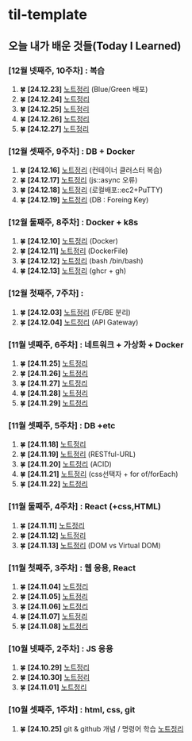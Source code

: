 # til-template

## 오늘 내가 배운 것들(Today I Learned)

### [12월 넷째주, 10주차] : 복습
1. 🍀 **[24.12.23]** [노트정리](https://github.com/boojang/semi-till/blob/main/Dec/24.12.23.md) (Blue/Green 배포)
2. 🍀 **[24.12.24]** [노트정리](https://github.com/boojang/semi-till/blob/main/Dec/24.12.24.md)
3. 🍀 **[24.12.25]** [노트정리](https://github.com/boojang/semi-till/blob/main/Dec/24.12.25.md)
4. 🍀 **[24.12.26]** [노트정리](https://github.com/boojang/semi-till/blob/main/Dec/24.12.26.md) 
5. 🍀 **[24.12.27]** [노트정리](https://github.com/boojang/semi-till/blob/main/Dec/24.12.27.md)

### [12월 셋째주, 9주차] : DB + Docker
1. 🍀 **[24.12.16]** [노트정리](https://github.com/boojang/semi-till/blob/main/Dec/24.12.16.md) (컨테이너 클러스터 복습)
2. 🍀 **[24.12.17]** [노트정리](https://github.com/boojang/semi-till/blob/main/Dec/24.12.17.md) (js::async 오류)
3. 🍀 **[24.12.18]** [노트정리](https://github.com/boojang/semi-till/blob/main/Dec/24.12.18.md) (로컬배포::ec2+PuTTY)
4. 🍀 **[24.12.19]** [노트정리](https://github.com/boojang/semi-till/blob/main/Dec/24.12.19.md) (DB : Foreing Key)

### [12월 둘째주, 8주차] : Docker + k8s
1. 🍀 **[24.12.10]** [노트정리](https://github.com/boojang/semi-till/blob/main/Dec/24.12.10.md) (Docker)
2. 🍀 **[24.12.11]** [노트정리](https://github.com/boojang/semi-till/blob/main/Dec/24.12.11.md) (DockerFile)
3. 🍀 **[24.12.12]** [노트정리](https://github.com/boojang/semi-till/blob/main/Dec/24.12.12.md) (bash /bin/bash)
4. 🍀 **[24.12.13]** [노트정리](https://github.com/boojang/semi-till/blob/main/Dec/24.12.13.md) (ghcr + gh)

### [12월 첫째주, 7주차] : 
1. 🍀 **[24.12.03]** [노트정리](https://github.com/boojang/semi-till/blob/main/Dec/24.12.03.md) (FE/BE 분리)
2. 🍀 **[24.12.04]** [노트정리](https://github.com/boojang/semi-till/blob/main/Dec/24.12.04.md) (API Gateway)

### [11월 넷째주, 6주차] : 네트워크 + 가상화 + Docker
1. 🍀 **[24.11.25]** [노트정리](https://github.com/boojang/semi-till/blob/main/Nov/24.11.25.md)
2. 🍀 **[24.11.26]** [노트정리](https://github.com/boojang/semi-till/blob/main/Nov/24.11.26.md)
3. 🍀 **[24.11.27]** [노트정리](https://github.com/boojang/semi-till/blob/main/Nov/24.11.27.md)
4. 🍀 **[24.11.28]** [노트정리](https://github.com/boojang/semi-till/blob/main/Nov/24.11.28.md)
5. 🍀 **[24.11.29]** [노트정리](https://github.com/boojang/semi-till/blob/main/Nov/24.11.29.md)

### [11월 셋째주, 5주차] : DB +etc
1. 🍀 **[24.11.18]** [노트정리](https://github.com/boojang/semi-till/blob/main/Nov/24.11.18.md)
2. 🍀 **[24.11.19]** [노트정리](https://github.com/boojang/semi-till/blob/main/Nov/24.11.19.md) (RESTful-URL)
3. 🍀 **[24.11.20]** [노트정리](https://github.com/boojang/semi-till/blob/main/Nov/24.11.20.md) (ACID)
4. 🍀 **[24.11.21]** [노트정리](https://github.com/boojang/semi-till/blob/main/Nov/24.11.21.md) (css선택자 + for of/forEach)
5. 🍀 **[24.11.22]** [노트정리](https://github.com/boojang/semi-till/blob/main/Nov/24.11.22.md)

### [11월 둘째주, 4주차] : React (+css,HTML)
1. 🍀 **[24.11.11]** [노트정리](https://github.com/boojang/semi-till/blob/main/Nov/24.11.11.md)
2. 🍀 **[24.11.12]** [노트정리](https://github.com/boojang/semi-till/blob/main/Nov/24.11.12.md)
3. 🍀 **[24.11.13]** [노트정리](https://github.com/boojang/semi-till/blob/main/Nov/24.11.13.md) (DOM vs Virtual DOM)

### [11월 첫째주, 3주차] : 웹 응용, React
1. 🍀 **[24.11.04]** [노트정리](https://github.com/boojang/semi-till/blob/main/Nov/24.11.04.md)
2. 🍀 **[24.11.05]** [노트정리](https://github.com/boojang/semi-till/blob/main/Nov/24.11.05.md)
3. 🍀 **[24.11.06]** [노트정리](https://github.com/boojang/semi-till/blob/main/Nov/24.11.06.md)
4. 🍀 **[24.11.07]** [노트정리](https://github.com/boojang/semi-till/blob/main/Nov/24.11.07.md)
5. 🍀 **[24.11.08]** [노트정리](https://github.com/boojang/semi-till/blob/main/Nov/24.11.08.md)
   
### [10월 넷째주, 2주차] : JS 응용
1. 🍀 **[24.10.29]** [노트정리](https://github.com/boojang/semi-till/blob/main/Oct/24.10.29.md)
2. 🍀 **[24.10.30]** [노트정리](https://github.com/boojang/semi-till/blob/main/Oct/24.10.31.md)
3. 🍀 **[24.11.01]** [노트정리](https://github.com/boojang/semi-till/blob/main/Oct/24.11.01.md)

### [10월 셋째주, 1주차] : html, css, git
1. 🍀 **[24.10.25]** git & github 개념 / 명령어 학습 [노트정리](https://github.com/boojang/semi-till/blob/c20ef2553cbe7436c2be04b94e7324eba3930b8c/Oct/24-10-25.md)
